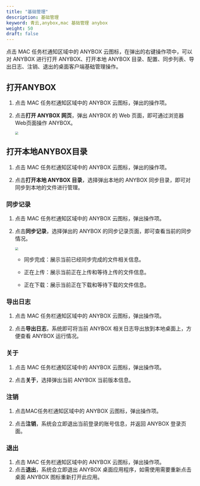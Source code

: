 ```yaml
---
title: "基础管理"
description: 基础管理
keyword: 青云,anybox,mac 基础管理 anybox
weight: 50
draft: false
---
```


点击 MAC 任务栏通知区域中的 ANYBOX 云图标，在弹出的右键操作项中，可以对 ANYBOX 进行打开 ANYBOX、打开本地 ANYBOX 目录、配置、同步列表、导出日志、注销、退出的桌面客户端基础管理操作。  

## 打开ANYBOX

1. 点击 MAC 任务栏通知区域中的 ANYBOX 云图标，弹出的操作项。

2. 点击**打开 ANYBOX 网页**，弹出 ANYBOX 的 Web 页面，即可通过浏览器 Web页面操作 ANYBOX。

   <img src="../../../_images/mac_user13.png" style="zoom:50%;" />  


## 打开本地ANYBOX目录

1. 点击 MAC 任务栏通知区域中的 ANYBOX 云图标，弹出的操作项。

2. 点击**打开本地 ANYBOX 目录**，选择弹出本地的 ANYBOX 同步目录，即可对同步到本地的文件进行管理。  

### 同步记录

1. 点击 MAC 任务栏通知区域中的 ANYBOX 云图标，弹出操作项。

2. 点击**同步记录**，选择弹出的 ANYBOX 的同步记录页面，即可查看当前的同步情况。

   <img src="../../../_images/mac_user14.png" style="zoom:50%;" />  

   - 同步完成：展示当前已经同步完成的文件相关信息。

   - 正在上传：展示当前正在上传和等待上传的文件信息。

   - 正在下载：展示当前正在下载和等待下载的文件信息。

### 导出日志

1. 点击 MAC 任务栏通知区域中的 ANYBOX 云图标，弹出操作项。

2. 点击**导出日志**，系统即可将当前 ANYBOX 相关日志导出放到本地桌面上，方便查看 ANYBOX 运行情况。

### 关于

1. 点击 MAC 任务栏通知区域中的 ANYBOX 云图标，弹出操作项。

2. 点击**关于**，选择弹出当前 ANYBOX 当前版本信息。

### 注销

1. 点击MAC任务栏通知区域中的 ANYBOX 云图标，弹出操作项。

2. 点击**注销**，系统会立即退出当前登录的账号信息，并返回 ANYBOX 登录页面。

### 退出

1. 点击 MAC 任务栏通知区域中的 ANYBOX 云图标，弹出操作项。
2. 点击**退出**，系统会立即退出 ANYBOX 桌面应用程序，如需使用需要重新点击桌面 ANYBOX 图标重新打开此应用。

